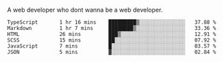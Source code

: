 A web developer who dont wanna be a web developer.

<!--START_SECTION:waka-->

```text
TypeScript       1 hr 16 mins    █████████▒░░░░░░░░░░░░░░░   37.88 %
Markdown         1 hr 7 mins     ████████▒░░░░░░░░░░░░░░░░   33.36 %
HTML             26 mins         ███▒░░░░░░░░░░░░░░░░░░░░░   12.91 %
SCSS             15 mins         ██░░░░░░░░░░░░░░░░░░░░░░░   07.92 %
JavaScript       7 mins          █░░░░░░░░░░░░░░░░░░░░░░░░   03.57 %
JSON             5 mins          ▓░░░░░░░░░░░░░░░░░░░░░░░░   02.84 %
```

<!--END_SECTION:waka-->
